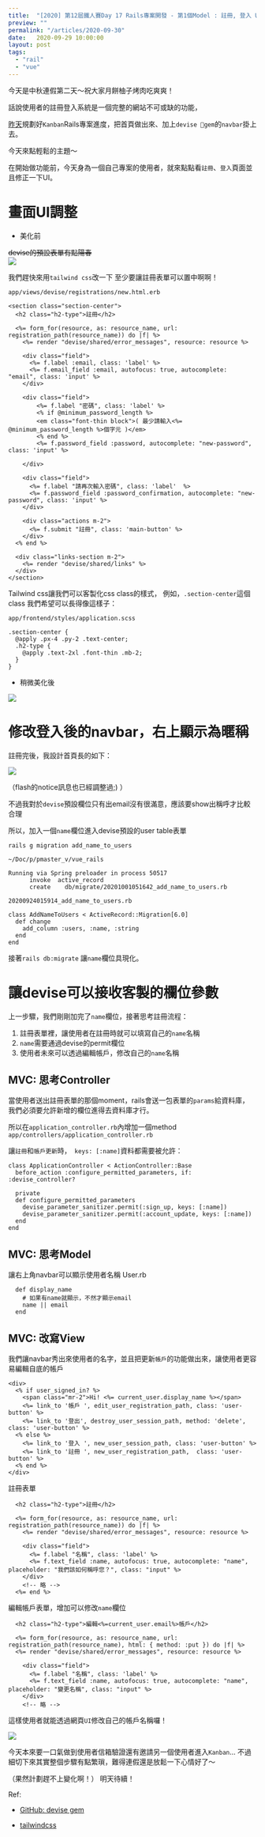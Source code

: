 ```yaml
---
title:  "[2020] 第12屆鐵人賽Day 17 Rails專案開發 - 第1個Model : 註冊, 登入 UI修改"
preview: ""
permalink: "/articles/2020-09-30"
date:   2020-09-29 10:00:00
layout: post
tags: 
  - "rail"
  - "vue"    
---
```


今天是中秋連假第二天～祝大家月餅柚子烤肉吃爽爽！

話說使用者的註冊登入系統是一個完整的網站不可或缺的功能，

[昨天]()規劃好`Kanban`Rails專案進度，把首頁做出來、加上`devise gem`的`navbar`掛上去。

今天來點輕鬆的主題～

在開始做功能前，今天身為一個自己專案的使用者，就來點點看`註冊`、`登入`頁面並且修正一下UI。

# 畫面UI調整

* 美化前

~~devise的預設表單有點陽春~~  
![](https://i.imgur.com/Z4T9nSI.png)

我們趕快來用`tailwind css`改一下
至少要讓註冊表單可以置中啊啊！

`app/views/devise/registrations/new.html.erb`

```
<section class="section-center">
  <h2 class="h2-type">註冊</h2>
  
  <%= form_for(resource, as: resource_name, url: registration_path(resource_name)) do |f| %>
    <%= render "devise/shared/error_messages", resource: resource %>
  
    <div class="field">
      <%= f.label :email, class: 'label' %>
      <%= f.email_field :email, autofocus: true, autocomplete: "email", class: 'input' %>
    </div>
  
    <div class="field">
        <%= f.label "密碼", class: 'label' %>
        <% if @minimum_password_length %>
        <em class="font-thin block">( 最少請輸入<%= @minimum_password_length %>個字元 )</em>
        <% end %>
        <%= f.password_field :password, autocomplete: "new-password", class: 'input' %>

    </div>
  
    <div class="field">
      <%= f.label "請再次輸入密碼", class: 'label'  %>
      <%= f.password_field :password_confirmation, autocomplete: "new-password", class: 'input' %>
    </div>
  
    <div class="actions m-2">
      <%= f.submit "註冊", class: 'main-button' %>
    </div>
  <% end %>
  
  <div class="links-section m-2">
    <%= render "devise/shared/links" %>
  </div>
</section>
```

Tailwind css讓我們可以客製化css class的樣式，
例如，`.section-center`這個class 我們希望可以長得像這樣子：

`app/frontend/styles/application.scss`
  
```
.section-center {
  @apply .px-4 .py-2 .text-center;
  .h2-type {
    @apply .text-2xl .font-thin .mb-2;
  }
}
```

* 稍微美化後  

![](https://i.imgur.com/Ba4zEuk.png)


# 修改登入後的navbar，右上顯示為暱稱

註冊完後，我設計首頁長的如下：

![](https://i.imgur.com/Kljwf6a.png)

（flash的notice訊息也已經調整過;) ）


不過我對於`devise`預設欄位只有出email沒有很滿意，應該要show出稱呼才比較合理

所以，加入一個`name`欄位進入devise預設的user table表單

`rails g migration add_name_to_users`

```
~/Doc/p/pmaster_v/vue_rails

Running via Spring preloader in process 50517
      invoke  active_record
      create    db/migrate/20201001051642_add_name_to_users.rb
```

`20200924015914_add_name_to_users.rb`
```
class AddNameToUsers < ActiveRecord::Migration[6.0]
  def change
    add_column :users, :name, :string    
  end
end
```

接著`rails db:migrate` 讓`name`欄位具現化。

# 讓devise可以接收客製的欄位參數

上一步驟，我們剛剛加完了`name`欄位，接著思考註冊流程：

1. 註冊表單裡，讓使用者在註冊時就可以填寫自己的`name`名稱
2. `name`需要通過devise的permit欄位
3. 使用者未來可以透過編輯帳戶，修改自己的`name`名稱

## MVC: 思考Controller

當使用者送出註冊表單的那個moment，rails會送一包表單的`params`給資料庫，
我們必須要允許新增的欄位進得去資料庫才行。

所以在`application_controller.rb`內增加一個method
`app/controllers/application_controller.rb`

讓`註冊`和`帳戶更新`時，` keys: [:name]`資料都需要被允許：

```
class ApplicationController < ActionController::Base
  before_action :configure_permitted_parameters, if: :devise_controller?

  private
  def configure_permitted_parameters
    devise_parameter_sanitizer.permit(:sign_up, keys: [:name])
    devise_parameter_sanitizer.permit(:account_update, keys: [:name])
  end
end
```

## MVC: 思考Model

讓右上角navbar可以顯示使用者名稱
User.rb
```
  def display_name
    # 如果有name就顯示，不然才顯示email
    name || email
  end
```

## MVC: 改寫View

我們讓navbar秀出來使用者的名字，並且把更新`帳戶`的功能做出來，讓使用者更容易編輯自底的帳戶
```
<div>
  <% if user_signed_in? %>
    <span class="mr-2">Hi! <%= current_user.display_name %></span>
    <%= link_to '帳戶 ', edit_user_registration_path, class: 'user-button' %>            
    <%= link_to '登出', destroy_user_session_path, method: 'delete', class: 'user-button' %>
  <% else %>
    <%= link_to '登入 ', new_user_session_path, class: 'user-button' %>
    <%= link_to '註冊 ', new_user_registration_path,  class: 'user-button' %>
  <% end %>
</div>

```

註冊表單
```
  <h2 class="h2-type">註冊</h2>
  
  <%= form_for(resource, as: resource_name, url: registration_path(resource_name)) do |f| %>
    <%= render "devise/shared/error_messages", resource: resource %>
  
    <div class="field">
      <%= f.label "名稱", class: 'label' %>
      <%= f.text_field :name, autofocus: true, autocomplete: "name", placeholder: "我們該如何稱呼您？", class: "input" %>
    </div>
    <!-- 略 -->
  <%= end %>  
```

編輯帳戶表單，增加可以修改`name`欄位
```
  <h2 class="h2-type">編輯<%=current_user.email%>帳戶</h2>
  
  <%= form_for(resource, as: resource_name, url: registration_path(resource_name), html: { method: :put }) do |f| %>
  <%= render "devise/shared/error_messages", resource: resource %>

    <div class="field">
      <%= f.label "名稱", class: 'label' %>
      <%= f.text_field :name, autofocus: true, autocomplete: "name", placeholder: "變更名稱", class: "input" %>
    </div>
    <!-- 略 -->    
```

這樣使用者就能透過網頁`UI`修改自己的帳戶名稱囉！  

![](https://i.imgur.com/ie0QMtM.png)

今天本來要一口氣做到使用者信箱驗證還有邀請另一個使用者進入`Kanban`...
不過細切下來其實整個步驟有點繁瑣，難得連假還是放鬆一下心情好了～

（果然計劃趕不上變化啊！）
明天待續！

Ref: 

* [GitHub: devise gem](https://github.com/heartcombo/devise)  

* [tailwindcss](https://tailwindcss.com/)  




